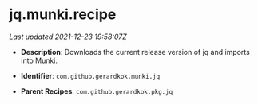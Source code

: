# jq.munki.recipe

_Last updated 2021-12-23 19:58:07Z_

- **Description**: Downloads the current release version of jq and imports into Munki.

- **Identifier**: `com.github.gerardkok.munki.jq`

- **Parent Recipes**: `com.github.gerardkok.pkg.jq`